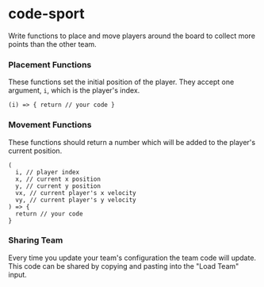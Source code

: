 # code-sport

Write functions to place and move players around the board to collect more points than the other team.

### Placement Functions

These functions set the initial position of the player. They accept one argument, `i`, which is the player's index.

`(i) => { return // your code }`

### Movement Functions

These functions should return a number which will be added to the player's current position.

```
(
  i, // player index
  x, // current x position
  y, // current y position
  vx, // current player's x velocity
  vy, // current player's y velocity
) => {
  return // your code
}
```

### Sharing Team

Every time you update your team's configuration the team code will update. This code can be shared by copying and pasting into the "Load Team" input.
